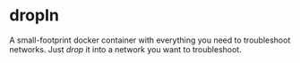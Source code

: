 # dropIn
A small-footprint docker container with everything you need to troubleshoot networks. Just _drop_ it into a network you want to troubleshoot.
